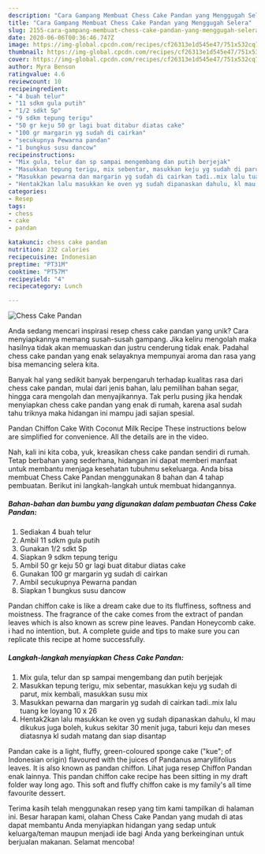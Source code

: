 ```yaml
---
description: "Cara Gampang Membuat Chess Cake Pandan yang Menggugah Selera"
title: "Cara Gampang Membuat Chess Cake Pandan yang Menggugah Selera"
slug: 2155-cara-gampang-membuat-chess-cake-pandan-yang-menggugah-selera
date: 2020-06-06T00:36:46.747Z
image: https://img-global.cpcdn.com/recipes/cf26313e1d545e47/751x532cq70/chess-cake-pandan-foto-resep-utama.jpg
thumbnail: https://img-global.cpcdn.com/recipes/cf26313e1d545e47/751x532cq70/chess-cake-pandan-foto-resep-utama.jpg
cover: https://img-global.cpcdn.com/recipes/cf26313e1d545e47/751x532cq70/chess-cake-pandan-foto-resep-utama.jpg
author: Myra Benson
ratingvalue: 4.6
reviewcount: 10
recipeingredient:
- "4 buah telur"
- "11 sdkm gula putih"
- "1/2 sdkt Sp"
- "9 sdkm tepung terigu"
- "50 gr keju 50 gr lagi buat ditabur diatas cake"
- "100 gr margarin yg sudah di cairkan"
- "secukupnya Pewarna pandan"
- "1 bungkus susu dancow"
recipeinstructions:
- "Mix gula, telur dan sp sampai mengembang dan putih berjejak"
- "Masukkan tepung terigu, mix sebentar, masukkan keju yg sudah di parut, mix kembali, masukkan susu mix"
- "Masukkan pewarna dan margarin yg sudah di cairkan tadi..mix lalu tuang ke loyang 10 x 26"
- "Hentak2kan lalu masukkan ke oven yg sudah dipanaskan dahulu, kl mau dikukus juga boleh, kukus sekitar 30 menit juga, taburi keju dan meses diatasnya kl sudah matang dan siap disantap"
categories:
- Resep
tags:
- chess
- cake
- pandan

katakunci: chess cake pandan 
nutrition: 232 calories
recipecuisine: Indonesian
preptime: "PT31M"
cooktime: "PT57M"
recipeyield: "4"
recipecategory: Lunch

---
```



![Chess Cake Pandan](https://img-global.cpcdn.com/recipes/cf26313e1d545e47/751x532cq70/chess-cake-pandan-foto-resep-utama.jpg)

Anda sedang mencari inspirasi resep chess cake pandan yang unik? Cara menyiapkannya memang susah-susah gampang. Jika keliru mengolah maka hasilnya tidak akan memuaskan dan justru cenderung tidak enak. Padahal chess cake pandan yang enak selayaknya mempunyai aroma dan rasa yang bisa memancing selera kita.

Banyak hal yang sedikit banyak berpengaruh terhadap kualitas rasa dari chess cake pandan, mulai dari jenis bahan, lalu pemilihan bahan segar, hingga cara mengolah dan menyajikannya. Tak perlu pusing jika hendak menyiapkan chess cake pandan yang enak di rumah, karena asal sudah tahu triknya maka hidangan ini mampu jadi sajian spesial.

Pandan Chiffon Cake With Coconut Milk Recipe These instructions below are simplified for convenience. All the details are in the video.


Nah, kali ini kita coba, yuk, kreasikan chess cake pandan sendiri di rumah. Tetap berbahan yang sederhana, hidangan ini dapat memberi manfaat untuk membantu menjaga kesehatan tubuhmu sekeluarga. Anda bisa membuat Chess Cake Pandan menggunakan 8 bahan dan 4 tahap pembuatan. Berikut ini langkah-langkah untuk membuat hidangannya.

<!--inarticleads1-->

##### Bahan-bahan dan bumbu yang digunakan dalam pembuatan Chess Cake Pandan:

1. Sediakan 4 buah telur
1. Ambil 11 sdkm gula putih
1. Gunakan 1/2 sdkt Sp
1. Siapkan 9 sdkm tepung terigu
1. Ambil 50 gr keju 50 gr lagi buat ditabur diatas cake
1. Gunakan 100 gr margarin yg sudah di cairkan
1. Ambil secukupnya Pewarna pandan
1. Siapkan 1 bungkus susu dancow


Pandan chiffon cake is like a dream cake due to its fluffiness, softness and moistness. The fragrance of the cake comes from the extract of pandan leaves which is also known as screw pine leaves. Pandan Honeycomb cake. i had no intention, but. A complete guide and tips to make sure you can replicate this recipe at home successfully. 

<!--inarticleads2-->

##### Langkah-langkah menyiapkan Chess Cake Pandan:

1. Mix gula, telur dan sp sampai mengembang dan putih berjejak
1. Masukkan tepung terigu, mix sebentar, masukkan keju yg sudah di parut, mix kembali, masukkan susu mix
1. Masukkan pewarna dan margarin yg sudah di cairkan tadi..mix lalu tuang ke loyang 10 x 26
1. Hentak2kan lalu masukkan ke oven yg sudah dipanaskan dahulu, kl mau dikukus juga boleh, kukus sekitar 30 menit juga, taburi keju dan meses diatasnya kl sudah matang dan siap disantap


Pandan cake is a light, fluffy, green-coloured sponge cake (&#34;kue&#34;; of Indonesian origin) flavoured with the juices of Pandanus amaryllifolius leaves. It is also known as pandan chiffon. Lihat juga resep Chiffon Pandan enak lainnya. This pandan chiffon cake recipe has been sitting in my draft folder way long ago. This soft and fluffy chiffon cake is my family&#39;s all time favourite dessert. 

Terima kasih telah menggunakan resep yang tim kami tampilkan di halaman ini. Besar harapan kami, olahan Chess Cake Pandan yang mudah di atas dapat membantu Anda menyiapkan hidangan yang sedap untuk keluarga/teman maupun menjadi ide bagi Anda yang berkeinginan untuk berjualan makanan. Selamat mencoba!
